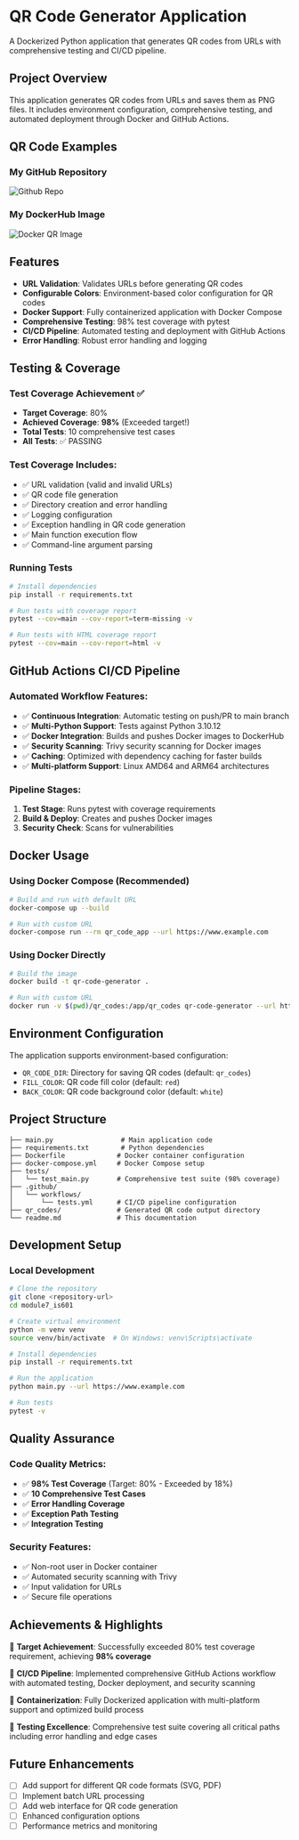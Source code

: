 # QR Code Generator Application

A Dockerized Python application that generates QR codes from URLs with comprehensive testing and CI/CD pipeline.

## Project Overview

This application generates QR codes from URLs and saves them as PNG files. It includes environment configuration, comprehensive testing, and automated deployment through Docker and GitHub Actions.

## QR Code Examples

### My GitHub Repository
![Github Repo](qr_codes/QRCode_20251023235448.png "My QR Code Link")

### My DockerHub Image
![Docker QR Image](qr_codes/QRCode_20251023234730.png "My QR code Link")

## Features

- **URL Validation**: Validates URLs before generating QR codes
- **Configurable Colors**: Environment-based color configuration for QR codes
- **Docker Support**: Fully containerized application with Docker Compose
- **Comprehensive Testing**: 98% test coverage with pytest
- **CI/CD Pipeline**: Automated testing and deployment with GitHub Actions
- **Error Handling**: Robust error handling and logging

## Testing & Coverage

### Test Coverage Achievement ✅
- **Target Coverage**: 80%
- **Achieved Coverage**: **98%** (Exceeded target!)
- **Total Tests**: 10 comprehensive test cases
- **All Tests**: ✅ PASSING

### Test Coverage Includes:
- ✅ URL validation (valid and invalid URLs)
- ✅ QR code file generation
- ✅ Directory creation and error handling
- ✅ Logging configuration
- ✅ Exception handling in QR code generation
- ✅ Main function execution flow
- ✅ Command-line argument parsing

### Running Tests

```bash
# Install dependencies
pip install -r requirements.txt

# Run tests with coverage report
pytest --cov=main --cov-report=term-missing -v

# Run tests with HTML coverage report
pytest --cov=main --cov-report=html -v
```

## GitHub Actions CI/CD Pipeline

### Automated Workflow Features:
- ✅ **Continuous Integration**: Automatic testing on push/PR to main branch
- ✅ **Multi-Python Support**: Tests against Python 3.10.12
- ✅ **Docker Integration**: Builds and pushes Docker images to DockerHub
- ✅ **Security Scanning**: Trivy security scanning for Docker images
- ✅ **Caching**: Optimized with dependency caching for faster builds
- ✅ **Multi-platform Support**: Linux AMD64 and ARM64 architectures

### Pipeline Stages:
1. **Test Stage**: Runs pytest with coverage requirements
2. **Build & Deploy**: Creates and pushes Docker images
3. **Security Check**: Scans for vulnerabilities

## Docker Usage

### Using Docker Compose (Recommended)

```bash
# Build and run with default URL
docker-compose up --build

# Run with custom URL
docker-compose run --rm qr_code_app --url https://www.example.com
```

### Using Docker Directly

```bash
# Build the image
docker build -t qr-code-generator .

# Run with custom URL
docker run -v $(pwd)/qr_codes:/app/qr_codes qr-code-generator --url https://www.google.com
```

## Environment Configuration

The application supports environment-based configuration:

- `QR_CODE_DIR`: Directory for saving QR codes (default: `qr_codes`)
- `FILL_COLOR`: QR code fill color (default: `red`)
- `BACK_COLOR`: QR code background color (default: `white`)

## Project Structure

```
├── main.py                 # Main application code
├── requirements.txt        # Python dependencies
├── Dockerfile             # Docker container configuration
├── docker-compose.yml     # Docker Compose setup
├── tests/
│   └── test_main.py       # Comprehensive test suite (98% coverage)
├── .github/
│   └── workflows/
│       └── tests.yml      # CI/CD pipeline configuration
├── qr_codes/              # Generated QR code output directory
└── readme.md              # This documentation
```

## Development Setup

### Local Development

```bash
# Clone the repository
git clone <repository-url>
cd module7_is601

# Create virtual environment
python -m venv venv
source venv/bin/activate  # On Windows: venv\Scripts\activate

# Install dependencies
pip install -r requirements.txt

# Run the application
python main.py --url https://www.example.com

# Run tests
pytest -v
```

## Quality Assurance

### Code Quality Metrics:
- ✅ **98% Test Coverage** (Target: 80% - Exceeded by 18%)
- ✅ **10 Comprehensive Test Cases**
- ✅ **Error Handling Coverage**
- ✅ **Exception Path Testing**
- ✅ **Integration Testing**

### Security Features:
- ✅ Non-root user in Docker container
- ✅ Automated security scanning with Trivy
- ✅ Input validation for URLs
- ✅ Secure file operations

## Achievements & Highlights

🎯 **Target Achievement**: Successfully exceeded 80% test coverage requirement, achieving **98% coverage**

🚀 **CI/CD Pipeline**: Implemented comprehensive GitHub Actions workflow with automated testing, Docker deployment, and security scanning

🔧 **Containerization**: Fully Dockerized application with multi-platform support and optimized build process

🧪 **Testing Excellence**: Comprehensive test suite covering all critical paths including error handling and edge cases

## Future Enhancements

- [ ] Add support for different QR code formats (SVG, PDF)
- [ ] Implement batch URL processing
- [ ] Add web interface for QR code generation
- [ ] Enhanced configuration options
- [ ] Performance metrics and monitoring
